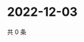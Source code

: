 # 2022-12-03

共 0 条

<!-- BEGIN WEIBO -->
<!-- 最后更新时间 Sat Dec 03 2022 11:01:00 GMT+0800 (China Standard Time) -->

<!-- END WEIBO -->
